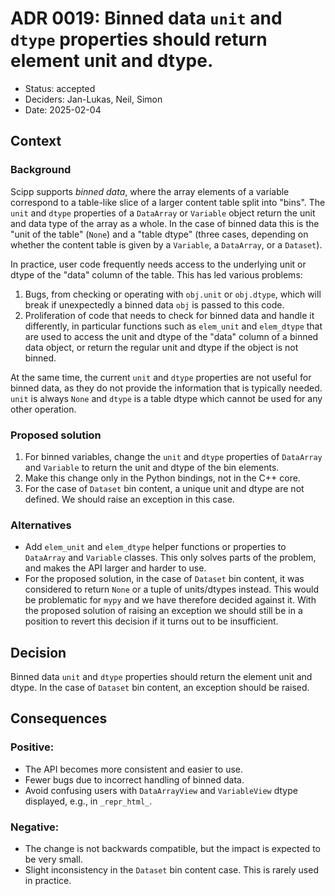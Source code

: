 # ADR 0019: Binned data `unit` and `dtype` properties should return element unit and dtype.

-   Status: accepted
-   Deciders: Jan-Lukas, Neil, Simon
-   Date: 2025-02-04

## Context

### Background

Scipp supports *binned data*, where the array elements of a variable correspond to a table-like slice of a larger content table split into "bins".
The `unit` and `dtype` properties of a `DataArray` or `Variable` object return the unit and data type of the array as a whole.
In the case of binned data this is the "unit of the table" (`None`) and a "table dtype" (three cases, depending on whether the content table is given by a `Variable`, a `DataArray`, or a `Dataset`).

In practice, user code frequently needs access to the underlying unit or dtype of the "data" column of the table.
This has led various problems:

1. Bugs, from checking or operating with `obj.unit` or `obj.dtype`, which will break if unexpectedly a binned data `obj` is passed to this code.
2. Proliferation of code that needs to check for binned data and handle it differently, in particular functions such as `elem_unit` and `elem_dtype` that are used to access the unit and dtype of the "data" column of a binned data object, or return the regular unit and dtype if the object is not binned.

At the same time, the current `unit` and `dtype` properties are not useful for binned data, as they do not provide the information that is typically needed.
`unit` is always `None` and `dtype` is a table dtype which cannot be used for any other operation.

### Proposed solution

1. For binned variables, change the `unit` and `dtype` properties of `DataArray` and `Variable` to return the unit and dtype of the bin elements.
2. Make this change only in the Python bindings, not in the C++ core.
3. For the case of `Dataset` bin content, a unique unit and dtype are not defined.
   We should raise an exception in this case.

### Alternatives

- Add `elem_unit` and `elem_dtype` helper functions or properties to `DataArray` and `Variable` classes.
  This only solves parts of the problem, and makes the API larger and harder to use.
- For the proposed solution, in the case of `Dataset` bin content, it was considered to return `None` or a tuple of units/dtypes instead.
  This would be problematic for `mypy` and we have therefore decided against it.
  With the proposed solution of raising an exception we should still be in a position to revert this decision if it turns out to be insufficient.

## Decision

Binned data `unit` and `dtype` properties should return the element unit and dtype.
In the case of `Dataset` bin content, an exception should be raised.

## Consequences

### Positive:

- The API becomes more consistent and easier to use.
- Fewer bugs due to incorrect handling of binned data.
- Avoid confusing users with `DataArrayView` and `VariableView` dtype displayed, e.g., in `_repr_html_`.

### Negative:

- The change is not backwards compatible, but the impact is expected to be very small.
- Slight inconsistency in the `Dataset` bin content case.
  This is rarely used in practice.
